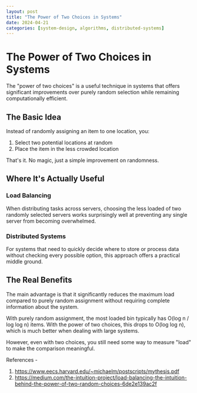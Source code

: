 ```yaml
---
layout: post
title: "The Power of Two Choices in Systems"
date: 2024-04-21
categories: [system-design, algorithms, distributed-systems]
---
```


# The Power of Two Choices in Systems

The "power of two choices" is a useful technique in systems that offers significant improvements over purely random selection while remaining computationally efficient.

## The Basic Idea

Instead of randomly assigning an item to one location, you:

1. Select two potential locations at random
2. Place the item in the less crowded location

That's it. No magic, just a simple improvement on randomness.

## Where It's Actually Useful

### Load Balancing

When distributing tasks across servers, choosing the less loaded of two randomly selected servers works surprisingly well at preventing any single server from becoming overwhelmed.

### Distributed Systems

For systems that need to quickly decide where to store or process data without checking every possible option, this approach offers a practical middle ground.

## The Real Benefits

The main advantage is that it significantly reduces the maximum load compared to purely random assignment without requiring complete information about the system.

With purely random assignment, the most loaded bin typically has O(log n / log log n) items. With the power of two choices, this drops to O(log log n), which is much better when dealing with large systems.

However, even with two choices, you still need some way to measure "load" to make the comparison meaningful.

References - 
1. https://www.eecs.harvard.edu/~michaelm/postscripts/mythesis.pdf
2. https://medium.com/the-intuition-project/load-balancing-the-intuition-behind-the-power-of-two-random-choices-6de2e139ac2f